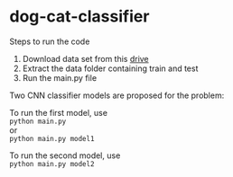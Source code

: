 # dog-cat-classifier

Steps to run the code
1. Download data set from this <a href='https://drive.google.com/file/d/1Cn0B9Zr2irUnZcHqODT9IilGHf9fZ61R/view'>drive</a>
2. Extract the data folder containing train and test
3. Run the main.py file

Two CNN classifier models are proposed for the problem:  

To run the first model, use  
<code>python main.py</code>  
or  
<code>python main.py model1</code>  

To run the second model, use  
<code>python main.py model2</code>
